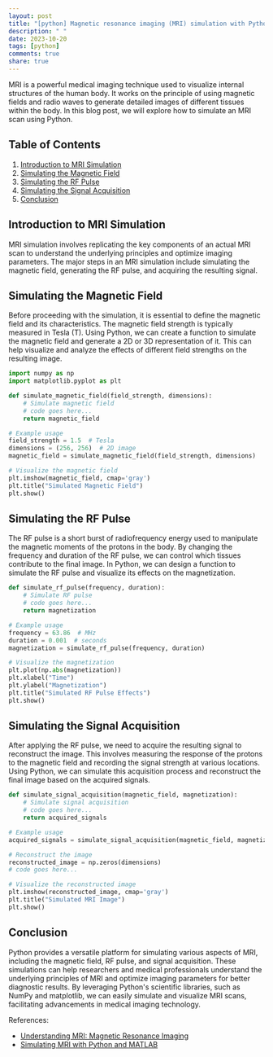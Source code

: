 ```yaml
---
layout: post
title: "[python] Magnetic resonance imaging (MRI) simulation with Python"
description: " "
date: 2023-10-20
tags: [python]
comments: true
share: true
---
```


MRI is a powerful medical imaging technique used to visualize internal structures of the human body. It works on the principle of using magnetic fields and radio waves to generate detailed images of different tissues within the body. In this blog post, we will explore how to simulate an MRI scan using Python.

## Table of Contents
1. [Introduction to MRI Simulation](#introduction-to-mri-simulation)
2. [Simulating the Magnetic Field](#simulating-the-magnetic-field)
3. [Simulating the RF Pulse](#simulating-the-rf-pulse)
4. [Simulating the Signal Acquisition](#simulating-the-signal-acquisition)
5. [Conclusion](#conclusion)

## Introduction to MRI Simulation

MRI simulation involves replicating the key components of an actual MRI scan to understand the underlying principles and optimize imaging parameters. The major steps in an MRI simulation include simulating the magnetic field, generating the RF pulse, and acquiring the resulting signal.

## Simulating the Magnetic Field

Before proceeding with the simulation, it is essential to define the magnetic field and its characteristics. The magnetic field strength is typically measured in Tesla (T). Using Python, we can create a function to simulate the magnetic field and generate a 2D or 3D representation of it. This can help visualize and analyze the effects of different field strengths on the resulting image.

```python
import numpy as np
import matplotlib.pyplot as plt

def simulate_magnetic_field(field_strength, dimensions):
    # Simulate magnetic field
    # code goes here...
    return magnetic_field

# Example usage
field_strength = 1.5  # Tesla
dimensions = (256, 256)  # 2D image
magnetic_field = simulate_magnetic_field(field_strength, dimensions)

# Visualize the magnetic field
plt.imshow(magnetic_field, cmap='gray')
plt.title("Simulated Magnetic Field")
plt.show()
```

## Simulating the RF Pulse

The RF pulse is a short burst of radiofrequency energy used to manipulate the magnetic moments of the protons in the body. By changing the frequency and duration of the RF pulse, we can control which tissues contribute to the final image. In Python, we can design a function to simulate the RF pulse and visualize its effects on the magnetization.

```python
def simulate_rf_pulse(frequency, duration):
    # Simulate RF pulse
    # code goes here...
    return magnetization

# Example usage
frequency = 63.86  # MHz
duration = 0.001  # seconds
magnetization = simulate_rf_pulse(frequency, duration)

# Visualize the magnetization
plt.plot(np.abs(magnetization))
plt.xlabel("Time")
plt.ylabel("Magnetization")
plt.title("Simulated RF Pulse Effects")
plt.show()
```

## Simulating the Signal Acquisition

After applying the RF pulse, we need to acquire the resulting signal to reconstruct the image. This involves measuring the response of the protons to the magnetic field and recording the signal strength at various locations. Using Python, we can simulate this acquisition process and reconstruct the final image based on the acquired signals.

```python
def simulate_signal_acquisition(magnetic_field, magnetization):
    # Simulate signal acquisition
    # code goes here...
    return acquired_signals

# Example usage
acquired_signals = simulate_signal_acquisition(magnetic_field, magnetization)

# Reconstruct the image
reconstructed_image = np.zeros(dimensions)
# code goes here...

# Visualize the reconstructed image
plt.imshow(reconstructed_image, cmap='gray')
plt.title("Simulated MRI Image")
plt.show()
```

## Conclusion

Python provides a versatile platform for simulating various aspects of MRI, including the magnetic field, RF pulse, and signal acquisition. These simulations can help researchers and medical professionals understand the underlying principles of MRI and optimize imaging parameters for better diagnostic results. By leveraging Python's scientific libraries, such as NumPy and matplotlib, we can easily simulate and visualize MRI scans, facilitating advancements in medical imaging technology.

References:
- [Understanding MRI: Magnetic Resonance Imaging](https://www.radiologyinfo.org/en/info/mri)
- [Simulating MRI with Python and MATLAB](https://doi.org/10.1186/s40607-016-0118-4)